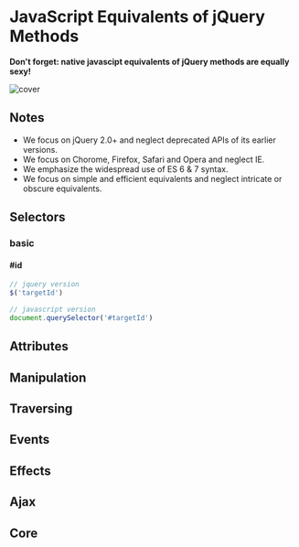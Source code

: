 # JavaScript Equivalents of jQuery Methods
**Don't forget: native javascipt equivalents of jQuery methods are equally sexy!**

![cover](http://dabeng.github.io/js-equivalents-of-jq-methods/img/jquery_javascript.png)

## Notes
- We focus on jQuery 2.0+ and neglect deprecated APIs of its earlier versions.
- We focus on Chorome, Firefox, Safari and Opera and neglect IE.
- We emphasize the widespread use of ES 6 & 7 syntax.
- We focus on simple and efficient equivalents and neglect intricate or obscure equivalents.

## Selectors
### basic
#### #id
```javascript
// jquery version
$('targetId')

// javascript version
document.querySelector('#targetId')
```

## Attributes

## Manipulation

## Traversing

## Events

## Effects

## Ajax

## Core

